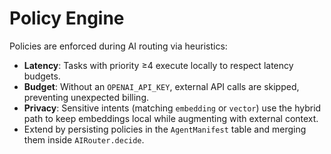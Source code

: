 # Policy Engine

Policies are enforced during AI routing via heuristics:

- **Latency**: Tasks with priority ≥4 execute locally to respect latency budgets.
- **Budget**: Without an `OPENAI_API_KEY`, external API calls are skipped, preventing unexpected billing.
- **Privacy**: Sensitive intents (matching `embedding` or `vector`) use the hybrid path to keep embeddings local while augmenting with external context.
- Extend by persisting policies in the `AgentManifest` table and merging them inside `AIRouter.decide`.
